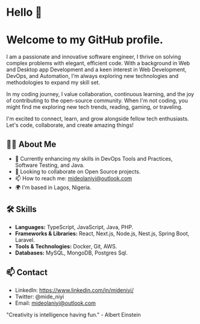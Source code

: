 # Hello 👋
# Welcome to my GitHub profile. 

I am a passionate and innovative software engineer, I thrive on solving complex problems with elegant, efficient code. With a background in Web and Desktop app Development and a keen interest in Web Development, DevOps, and Automation, I'm always exploring new technologies and methodologies to expand my skill set.

In my coding journey, I value collaboration, continuous learning, and the joy of contributing to the open-source community. When I'm not coding, you might find me exploring new tech trends, reading, gaming, or traveling.

I'm excited to connect, learn, and grow alongside fellow tech enthusiasts. Let's code, collaborate, and create amazing things!

## 👨‍💻 About Me
- 🌱 Currently enhancing my skills in DevOps Tools and Practices, Software Testing, and Java.
- 👯 Looking to collaborate on Open Source projects.
- 📫 How to reach me: mideolaniyi@outlook.com
- 🌍  I'm based in Lagos, Nigeria.

## 🛠 Skills
- **Languages:** TypeScript, JavaScript, Java, PHP.
- **Frameworks & Libraries:** React, Next.js, Node.js, Nest.js, Spring Boot, Laravel.
- **Tools & Technologies:** Docker, Git, AWS.
- **Databases:** MySQL, MongoDB, Postgres Sql.



## 📫 Contact
- LinkedIn: https://www.linkedin.com/in/mideniyi/
- Twitter: @mide_niyi
- Email: mideolaniyi@outlook.com

"Creativity is intelligence having fun." - Albert Einstein

